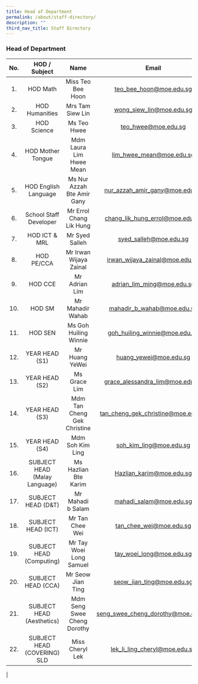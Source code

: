 ```yaml
---
title: Head of Department
permalink: /about/staff-directory/
description: ""
third_nav_title: Staff Directory
---
```

### **Head of Department**

| No. | HOD / Subject | Name | Email |
|:---:|:---:|:---:|:---:|
| 1.            | HOD Math | Miss Teo Bee Hoon | [teo_bee_hoon@moe.edu.sg](mailto:teo_bee_hoon@moe.edu.sg) |
| 2.            | HOD Humanities | Mrs Tam Siew Lin | [wong_siew_lin@moe.edu.sg](mailto:wong_siew_lin@moe.edu.sg) |
| 3.            | HOD Science | Ms Teo Hwee | [teo_hwee@moe.edu.sg](mailto:teo_hwee@moe.edu.sg) |
| 4.            | HOD Mother Tongue | Mdm Laura Lim Hwee Mean | [lim_hwee_mean@moe.edu.sg](mailto:lim_hwee_mean@moe.edu.sg) |
| 5.            | HOD English Language | Ms Nur Azzah Bte Amir Gany | [nur_azzah_amir_gany@moe.edu.sg](mailto:nur_azzah_amir_gany@moe.edu.sg) |
| 6.            | School Staff Developer | Mr Errol Chang Lik Hung | [chang_lik_hung_errol@moe.edu.sg](mailto:chang_lik_hung_errol@moe.edu.sg) |
| 7.            | HOD ICT & MRL | Mr Syed Salleh | [syed_salleh@moe.edu.sg](mailto:syed_salleh@moe.edu.sg) |
| 8.            | HOD PE/CCA | Mr Irwan Wijaya Zainal | [irwan_wijaya_zainal@moe.edu.sg](mailto:irwan_wijaya_zainal@moe.edu.sg) |
| 9.            | HOD CCE | Mr Adrian Lim | [adrian_lim_ming@moe.edu.sg](mailto:adrian_lim_ming@moe.edu.sg) |
| 10.         | HOD SM | Mr Mahadir Wahab | [mahadir_b_wahab@moe.edu.sg](mailto:mahadir_b_wahab@moe.edu.sg) |
| 11.         | HOD SEN | Ms Goh Huiling Winnie | [goh_huiling_winnie@moe.edu.sg](mailto:goh_huiling_winnie@moe.edu.sg) |
| 12.         | YEAR HEAD (S1) | Mr Huang YeWei | [huang_yewei@moe.edu.sg](mailto:huang_yewei@moe.edu.sg) |
| 13.         | YEAR HEAD (S2) | Ms Grace Lim | [grace_alessandra_lim@moe.edu.sg](mailto:grace_alessandra_lim@moe.edu.sg) |
| 14.         | YEAR HEAD (S3) | Mdm Tan Cheng Gek Christine | [tan_cheng_gek_christine@moe.edu.sg](mailto:tan_cheng_gek_christine@moe.edu.sg) |
| 15.         | YEAR HEAD (S4) | Mdm Soh Kim Ling | [soh_kim_ling@moe.edu.sg](mailto:soh_kim_ling@moe.edu.sg) |
| 16.         | SUBJECT HEAD (Malay Language) | Ms Hazlian Bte Karim | [Hazlian_karim@moe.edu.sg](mailto:Hazlian_karim@moe.edu.sg) |
| 17.         | SUBJECT HEAD (D&T) | Mr Mahadi b Salam | [mahadi_salam@moe.edu.sg](mailto:mahadi_salam@moe.edu.sg) |
| 18.         | SUBJECT HEAD (ICT) | Mr Tan Chee Wei | [tan_chee_wei@moe.edu.sg](mailto:tan_chee_wei@moe.edu.sg) |
| 19.         | SUBJECT HEAD (Computing) | Mr Tay Woei Long Samuel | [tay_woei_long@moe.edu.sg](mailto:tay_woei_long@moe.edu.sg) |
| 20.         | SUBJECT HEAD (CCA) | Mr Seow Jian Ting | [seow_jian_ting@moe.edu.sg](mailto:seow_jian_ting@moe.edu.sg) |
| 21.         | SUBJECT HEAD (Aesthetics) | Mdm Seng Swee Cheng Dorothy | [seng_swee_cheng_dorothy@moe.edu.sg](mailto:seng_swee_cheng_dorothy@moe.edu.sg) |
| 22.         | SUBJECT HEAD (COVERING) SLD | Miss Cheryl Lek | [lek_li_ling_cheryl@moe.edu.sg](mailto:lek_li_ling_cheryl@moe.edu.sg) |

|